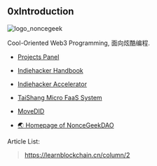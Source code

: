 ## 0xIntroduction

<!--

**Here are some ideas to get you started:**

🙋‍♀️ A short introduction - what is your organization all about?
🌈 Contribution guidelines - how can the community get involved?
👩‍💻 Useful resources - where can the community find your docs? Is there anything else the community should know?
🍿 Fun facts - what does your team eat for breakfast?
🧙 Remember, you can do mighty things with the power of [Markdown](https://docs.github.com/github/writing-on-github/getting-started-with-writing-and-formatting-on-github/basic-writing-and-formatting-syntax)
-->

![logo_noncegeek](https://user-images.githubusercontent.com/12784118/200440329-66ad4ddc-9997-4018-8607-e78063b3c951.png)


Cool-Oriented Web3 Programming, 面向炫酷编程.

- [Projects Panel](https://projects.noncegeek.com/)


- [Indiehacker Handbook](https://indiehacker.rootmud.xyz)
- [Indiehacker Accelerator](https://github.com/orgs/NonceGeek/discussions)
- [TaiShang Micro FaaS System](https://faas.movespace.xyz/)
- [MoveDID](https://movedid.build)
- [🌏 Homepage of NonceGeekDAO](https://noncegeek.com)


Article List:

> https://learnblockchain.cn/column/2


